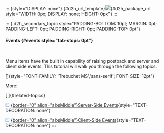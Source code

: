 ::: {style="DISPLAY: none"}
[](ms-xhelp:///?Id=d2h_url_template){#d2h_url_template}![](!package_url!){#d2h_package_url style="WIDTH: 0px; DISPLAY: none; HEIGHT: 0px"}
:::

::: {.d2h_secondary_topic style="PADDING-BOTTOM: 10pt; MARGIN: 0pt; PADDING-LEFT: 0pt; PADDING-RIGHT: 0pt; PADDING-TOP: 0pt"}
#### Events {#events style="tab-stops: 0pt"}

 

Menu items have the built in capability of raising postback and server and client side events. This tutorial will walk you through the following topics.

[]{style="FONT-FAMILY: 'Trebuchet MS','sans-serif'; FONT-SIZE: 12pt"} 

More:

[ ]{#related-topics}

[![](button.gif){border="0" align="absMiddle"}Server-Side Events](ms-xhelp:///?Id=5f4eaefc-447f-491f-82a7-aabbda8a1774){style="TEXT-DECORATION: none"}

[![](button.gif){border="0" align="absMiddle"}Client-Side Events](ms-xhelp:///?Id=cf5fc646-32bc-4e85-8b63-71646fbf37ab){style="TEXT-DECORATION: none"}
:::
